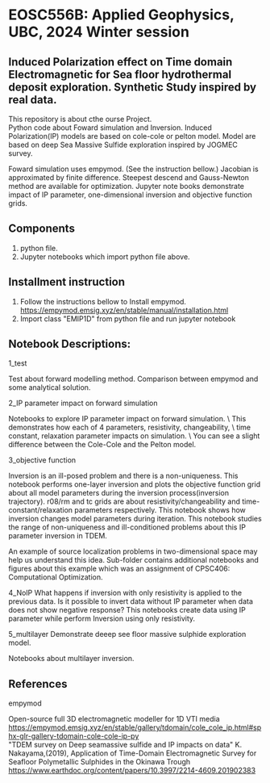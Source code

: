 # EOSC556B: Applied Geophysics, UBC,  2024 Winter session
## Induced Polarization effect on Time domain Electromagnetic for Sea floor hydrothermal deposit exploration. Synthetic Study inspired by real data.

This repository is about cthe ourse Project.  
Python code about Foward simulation and Inversion.
Induced Polarization(IP) models are based on cole-cole or pelton model.
Model are based on deep Sea Massive Sulfide exploration inspired by JOGMEC survey.

Foward simulation uses empymod. (See the instruction bellow.)
Jacobian is approximated by finite difference.
Steepest descend and Gauss-Newton method are available for optimization.
Jupyter note books demonstrate impact of IP parameter,
 one-dimensional inversion and objective function grids. 

## Components
1. python file.
2. Jupyter notebooks which import python file above.

## Installment instruction
1. Follow the instructions bellow to Install empymod.
https://empymod.emsig.xyz/en/stable/manual/installation.html
2. Import class "EMIP1D" from python file and run jupyter notebook

## Notebook Descriptions:
1_test

Test about forward modelling method. 
Comparison between empymod and some analytical solution.

2_IP parameter impact on forward simulation

Notebooks to explore IP parameter impact on forward simulation. \\
This demonstrates how each of 4 parameters, resistivity, changeability, \\
time constant, relaxation parameter impacts on simulation. \\
You can see a slight difference between the Cole-Cole and the Pelton model.

3_objective function

Inversion is an ill-posed problem and there is a non-uniqueness. This notebook performs one-layer inversion and plots the objective function grid about all model parameters during the inversion process(inversion trajectory). r08/rm and tc grids are about resistivity/changeability and time-constant/relaxation parameters respectively. This notebook shows how inversion changes model parameters during iteration. 
This notebook studies the range of non-uniqueness and ill-conditioned problems about this IP parameter inversion in TDEM.

An example of source localization problems in two-dimensional space may help us understand this idea. Sub-folder contains additional notebooks and figures about this example which was an assignment of CPSC406: Computational Optimization.

4_NoIP
What happens if inversion with only resistivity is applied to the previous data. Is it possible to invert data without IP parameter when data does not show negative response? This notebooks create data using IP parameter while perform Inversion using only resistivity.

5_multilayer
Demonstrate deeep see floor massive sulphide exploration model.

Notebooks about multilayer inversion.

## References
empymod  

Open-source full 3D electromagnetic modeller for 1D VTI media 
https://empymod.emsig.xyz/en/stable/gallery/tdomain/cole_cole_ip.html#sphx-glr-gallery-tdomain-cole-cole-ip-py   
"TDEM survey on Deep seamassive sulfide and IP impacts on data"
K. Nakayama,(2019), Application of Time-Domain Electromagnetic Survey for Seafloor Polymetallic Sulphides in the Okinawa Trough  
https://www.earthdoc.org/content/papers/10.3997/2214-4609.201902383

